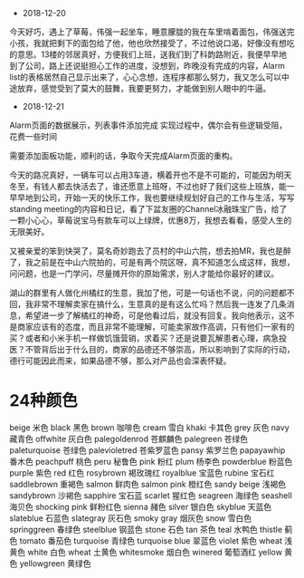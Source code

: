 * 2018-12-20

今天好巧，遇上了草莓，伟强一起坐车，睡意朦胧的我在车里啃着面包，伟强送完小孩，我就把剩下的面包给了他，他也欣然接受了，不过他说口渴，好像没有想吃的意思。13楼的邻居真好，方便我们上班，送我们到了科韵路附近，我便早早地到了公司，路上还说挺担心工作的进度，没想到，昨晚没有完成的内容，Alarm list的表格居然自己显示出来了，心心念想，连程序都那么努力，我又怎么可以中途放弃，感觉受到了莫大的鼓舞，我要更努力，才能做到别人眼中的牛逼。


* 2018-12-21

Alarm页面的数据展示，列表事件添加完成
实现过程中，偶尔会有些逻辑受阻，花费一些时间

需要添加面板功能，顺利的话，争取今天完成Alarm页面的重构。

今天的路况真好，一辆车可以占用3车道，横着开也不是不可能的，可能因为明天冬至，有钱人都去快活去了，谁还愿意上班呀，不过也好了我们这些上班族，能一早早地到公司，开始一天的快乐工作，我也要继续规划好自己的工作与生活，写写standing meeting的内容和日记，看了下盆友圈的Channel冰融珠宝广告，给了一颗小心心，草莓说宝马有款车可以上绿牌，优惠8万，我想去看看，感受人生的无限美好。

又被亲爱的笨到快哭了，莫名奇妙跑去了员村的中山六院，想去拍MR，我也是醉了，我之前是在中山六院拍的，可是有两个院区呀，真不知道怎么成这样，我想，问问题，也是一门学问，尽量摊开你的原始需求，别人才能给你最好的建议。

湖山的群里有人做化州橘红的生意，我加了他，可是一句话也不说，问的问题都不回，我非常不理解卖家在搞什么，生意真的是有这么忙吗？然后我一连发了几条消息，希望进一步了解橘红的神奇，可是他看过后，就没有回复。我向他表示，这不是商家应该有的态度，而且非常不能理解，可能卖家故作高调，只有他们一家有的买？或者和小米手机一样做饥饿营销，求着买？还是说要瓦解患者心理，病急投医？不管背后出于什么目的，商家的品德还不够崇高，所以影响到了实际的行动，德行可能因此而来，如果品德不够，那么对产品也会深表怀疑。





# 24种颜色

beige 米色
black 黑色
brown 咖啡色
cream 雪白
khaki 卡其色
grey 灰色
navy 藏青色
offwhite 灰白色
palegoldenrod 苍麒麟色
palegreen 苍绿色
paleturquoise 苍绿色
palevioletred 苍紫罗蓝色
pansy 紫罗兰色
papayawhip 番木色
peachpuff 桃色
peru 秘鲁色
pink 粉红
plum 杨李色
powderblue 粉蓝色
purple 紫色
red 红色
rosybrown 褐玫瑰红
royalblue 宝蓝色
rubine 宝石红
saddlebrown 重褐色
salmon 鲜肉色
salmon pink 橙红色
sandy beige 浅褐色
sandybrown 沙褐色
sapphire 宝石蓝
scarlet 猩红色
seagreen 海绿色
seashell 海贝色
shocking pink 鲜粉红色
sienna 赭色
silver 银白色
skyblue 天蓝色
slateblue 石蓝色
slategray 灰石色
smoky gray 烟灰色
snow 雪白色
springgreen 春绿色
steelblue 钢蓝色
stone 石色
tan 茶色
teal 水鸭色
thistle 蓟色
tomato 番茄色
turquoise 青绿色
turquoise blue 翠蓝色
violet 紫色
wheat 浅黄色
white 白色
wheat 土黄色
whitesmoke 烟白色
winered 葡萄酒红
yellow 黄色
yellowgreen 黄绿色
